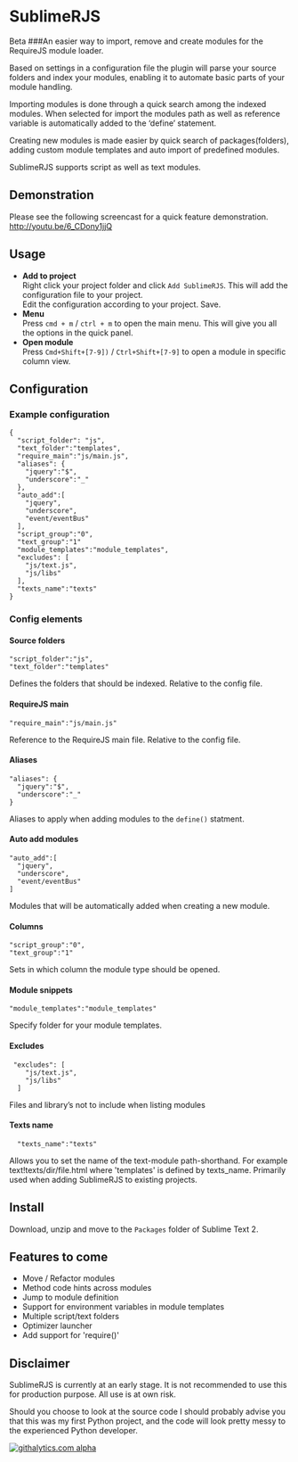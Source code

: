 # SublimeRJS
Beta
###An easier way to import, remove and create modules for the RequireJS module loader.

Based on settings in a configuration file the plugin will parse your source folders and index your modules, enabling it to automate basic parts of your module handling.

Importing modules is done through a quick search among the indexed modules. When selected for import the modules path as well as reference variable is automatically added to the ‘define’ statement.

Creating new modules is made easier by quick search of packages(folders), adding custom module templates and auto import of predefined modules.

SublimeRJS supports script as well as text modules.
## Demonstration
Please see the following screencast for a quick feature demonstration.
http://youtu.be/6_CDony1jjQ
## Usage
* <b>Add to project</b>  
  Right click your project folder and click `Add SublimeRJS`. This will add the configuration file to your project.  
  Edit the configuration according to your project. Save.
* <b>Menu</b>  
  Press `cmd + m` / `ctrl + m` to open the main menu. This will give you all the options in the quick panel. 
* <b>Open module</b>  
  Press `Cmd+Shift+[7-9])` / `Ctrl+Shift+[7-9]` to open a module in specific column view.


## Configuration
### Example configuration
    {
      "script_folder": "js",
      "text_folder":"templates",
      "require_main":"js/main.js",
      "aliases": {
        "jquery":"$",
        "underscore":"_"
      },
      "auto_add":[
        "jquery",
        "underscore",
        "event/eventBus"
      ],
      "script_group":"0",
      "text_group":"1"
      "module_templates":"module_templates",
      "excludes": [
        "js/text.js",
        "js/libs"
      ],
      "texts_name":"texts"
    }
### Config elements
#### Source folders
    "script_folder":"js",
    "text_folder":"templates"
Defines the folders that should be indexed. Relative to the config file.
#### RequireJS main     
    "require_main":"js/main.js"
Reference to the RequireJS main file. Relative to the config file.
#### Aliases
    "aliases": {
      "jquery":"$",
      "underscore":"_"
    }
Aliases to apply when adding modules to the `define()` statment.
#### Auto add modules
    "auto_add":[
      "jquery",
      "underscore",
      "event/eventBus"
    ]
Modules that will be automatically added when creating a new module.
#### Columns
    "script_group":"0",
    "text_group":"1"
Sets in which column the module type should be opened.
#### Module snippets
    "module_templates":"module_templates"
Specify folder for your module templates.
#### Excludes
     "excludes": [
        "js/text.js",
        "js/libs"
      ]
Files and library’s not to include when listing modules
#### Texts name
      "texts_name":"texts"
Allows you to set the name of the text-module path-shorthand. For example text!texts/dir/file.html where 'templates' is defined by texts_name. Primarily used when adding SublimeRJS to existing projects.

## Install
Download, unzip and move to the `Packages` folder of Sublime Text 2.
## Features to come
* Move / Refactor modules
* Method code hints across modules
* Jump to module definition
* Support for environment variables in module templates
* Multiple script/text folders
* Optimizer launcher
* Add support for 'require()'

## Disclaimer
SublimeRJS is currently at an early stage. It is not recommended to use this for production purpose. All use is at own risk.

Should you choose to look at the source code I should probably advise you that this was my first Python project, and the code will look pretty messy to the experienced Python developer.

[![githalytics.com alpha](https://cruel-carlota.pagodabox.com/050cd2f389536aa8a2261ec4b4be44da "githalytics.com")](http://githalytics.com/jkcom/SublimeRJS)
